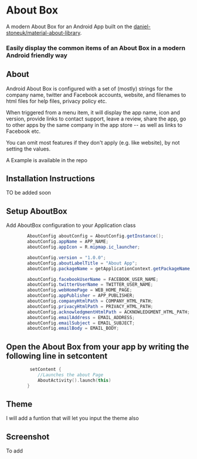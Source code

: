 # About Box
A modern About Box for an Android App built on the [daniel-stoneuk/material-about-library](https://github.com/daniel-stoneuk/material-about-library).

### Easily display the common items of an About Box in a modern Android friendly way

## About

Android About Box is configured with a set of (mostly) strings for the company name, twitter and Facebook accounts, website, and filenames to html files for help files, privacy policy etc.

When triggered from a menu item, it will display the app name, icon and version, provide links to contact support, leave a review, share the app, go to other apps by the same company in the app store -- as well as links to Facebook etc.

You can omit most features if they don't apply (e.g. like website), by not setting the values.


A Example is available in the repo 

## Installation Instructions

 TO be added soon

## Setup AboutBox

Add AboutBox configuration to your Application class

```java
        AboutConfig aboutConfig = AboutConfig.getInstance();
        aboutConfig.appName = APP_NAME;
        aboutConfig.appIcon = R.mipmap.ic_launcher;

        aboutConfig.version = "1.0.0";
        aboutConfig.aboutLabelTitle = "About App";
        aboutConfig.packageName = getApplicationContext.getPackageName;

        aboutConfig.facebookUserName = FACEBOOK_USER_NAME;
        aboutConfig.twitterUserName = TWITTER_USER_NAME;
        aboutConfig.webHomePage = WEB_HOME_PAGE;
        aboutConfig.appPublisher = APP_PUBLISHER;
        aboutConfig.companyHtmlPath = COMPANY_HTML_PATH;
        aboutConfig.privacyHtmlPath = PRIVACY_HTML_PATH;
        aboutConfig.acknowledgmentHtmlPath = ACKNOWLEDGMENT_HTML_PATH;
        aboutConfig.emailAddress = EMAIL_ADDRESS;
        aboutConfig.emailSubject = EMAIL_SUBJECT;
        aboutConfig.emailBody = EMAIL_BODY;


```

## Open the About Box from your app by writing the following line in setcontent

```kotlin
         setContent {
            //Launches the about Page
            AboutActivity().launch(this)
        }
```


## Theme
I will add a funtion that will let you input the theme also

## Screenshot
To add
